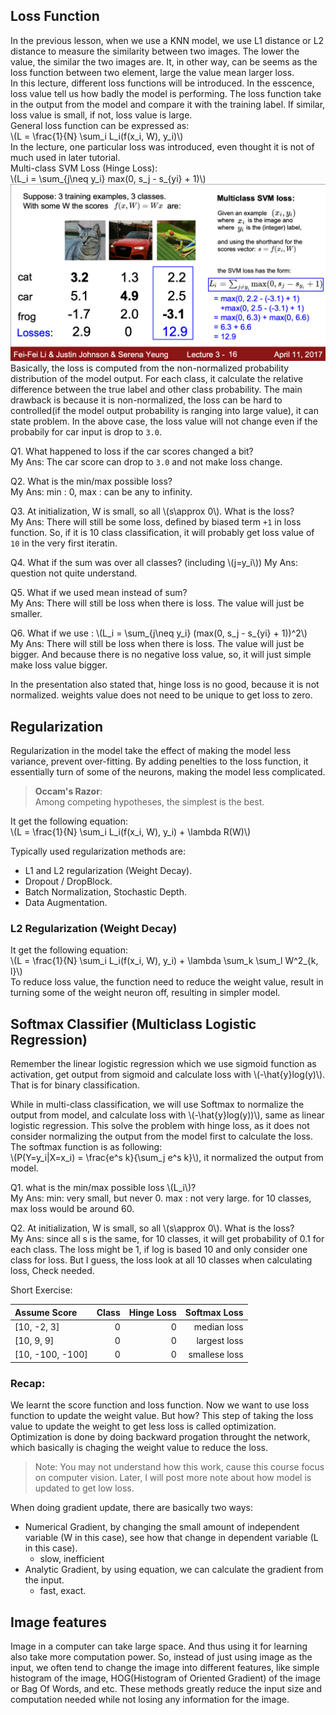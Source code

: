 ## Loss Function

In the previous lesson, when we use a KNN model, we use L1 distance or L2 distance to measure the similarity between two images. The lower the value, the similar the two images are. It, in other way, can be seems as the loss function between two element, large the value mean larger loss.<br>
In this lecture, different loss functions will be introduced. In the esscence, loss value tell us how badly the model is performing. The loss function take in the output from the model and compare it with the training label. If similar, loss value is small, if not, loss value is large.<br>
General loss function can be expressed as:<br>
\\(L = \frac{1}{N} \sum_i L_i(f(x_i, W), y_i)\\)<br>
In the lecture, one particular loss was introduced, even thought it is not of much used in later tutorial.<br>
Multi-class SVM Loss (Hinge Loss):<br>
\\(L_i = \sum_{j\neq y_i} max(0, s_j - s_{yi} + 1)\\)<br>
![](resources/hinge_loss.png "Power Point from Standford 231N Lecture")
Basically, the loss is computed from the non-normalized probability distribution of the model output. For each class, it calculate the relative difference between the true label and other class probability. The main drawback is because it is non-normalized, the loss can be hard to controlled(if the model output probability is ranging into large value), it can state problem. In the above case, the loss value will not change even if the probabily for car input is drop to `3.0`.

Q1. What happened to loss if the car scores changed a bit?<br>
My Ans: The car score can drop to `3.0` and not make loss change.

Q2. What is the min/max possible loss?<br>
My Ans: min : 0, max : can be any to infinity.

Q3. At initialization, W is small, so all \\(s\approx 0\\). What is the loss?<br>
My Ans: There will still be some loss, defined by biased term `+1` in loss function. So, if it is 10 class classification, it will probably get loss value of `10` in the very first iteratin.

Q4. What if the sum was over all classes? (including \\(j=y_i\\))
My Ans: question not quite understand.

Q5. What if we used mean instead of sum?<br>
My Ans: There will still be loss when there is loss. The value will just be smaller.

Q6. What if we use : \\(L_i = \sum_{j\neq y_i} (max(0, s_j - s_{yi} + 1))^2\\)<br>
My Ans: There will still be loss when there is loss. The value will just be bigger. And because there is no negative loss value, so, it will just simple make loss value bigger.

In the presentation also stated that, hinge loss is no good, because it is not normalized. weights value does not need to be unique to get loss to zero.

## Regularization

Regularization in the model take the effect of making the model less variance, prevent over-fitting. By adding penelties to the loss function, it essentially turn of some of the neurons, making the model less complicated.

> **Occam's Razor**:<br>
> Among competing hypotheses, the simplest is the best.

It get the following equation:<br>
\\(L = \frac{1}{N} \sum_i L_i(f(x_i, W), y_i) + \lambda R(W)\\)<br>

Typically used regularization methods are:<br>
- L1 and L2 regularization (Weight Decay).
- Dropout / DropBlock.
- Batch Normalization, Stochastic Depth.
- Data Augmentation.

### L2 Regularization (Weight Decay)

It get the following equation:<br>
\\(L = \frac{1}{N} \sum_i L_i(f(x_i, W), y_i) + \lambda \sum_k \sum_l W^2_{k, l}\\)<br>
To reduce loss value, the function need to reduce the weight value, result in turning some of the weight neuron off, resulting in simpler model.

## Softmax Classifier (Multiclass Logistic Regression)
Remember the linear logistic regression which we use sigmoid function as activation, get output from sigmoid and calculate loss with \\(-\hat{y}log(y)\\). That is for binary classification.

While in multi-class classification, we will use Softmax to normalize the output from model, and calculate loss with \\(-\hat{y}log(y))\\), same as linear logistic regression. This solve the problem with hinge loss, as it does not consider normalizing the output from the model first to calculate the loss. The softmax function is as following:<br>
\\(P(Y=y_i|X=x_i) = \frac{e^s k}{\sum_j e^s k}\\), it normalized the output from model.

Q1. what is the min/max possible loss \\(L_i\\)?<br>
My Ans: min: very small, but never 0. max : not very large. for 10 classes, max loss would be around 60.

Q2. At initialization, W is small, so all \\(s\approx 0\\). What is the loss?<br>
My Ans: since all s is the same, for 10 classes, it will get probability of 0.1 for each class. The loss might be 1, if log is based 10 and only consider one class for loss. But I guess, the loss look at all 10 classes when calculating loss, Check needed.

Short Exercise:

|Assume Score|Class|Hinge Loss|Softmax Loss|
|:---|---:|---:|---:|
|[10, -2, 3] |0|0|median loss|
|[10, 9, 9] |0|0|largest loss|
|[10, -100, -100] |0|0|smallese loss|

### Recap:
We learnt the score function and loss function. Now we want to use loss function to update the weight value. But how? This step of taking the loss value to update the weight to get less loss is called optimization. Optimization is done by doing backward progation throught the network, which basically is chaging the weight value to reduce the loss.
> Note: You may not understand how this work, cause this course focus on computer vision. Later, I will post more note about how model is updated to get low loss.

When doing gradient update, there are basically two ways:
- Numerical Gradient, by changing the small amount of independent variable (W in this case), see how that change in dependent variable (L in this case).
    - slow, inefficient
- Analytic Gradient, by using equation, we can calculate the gradient from the input.
    - fast, exact.
    
## Image features
Image in a computer can take large space. And thus using it for learning also take more computation power. So, instead of just using image as the input, we often tend to change the image into different features, like simple histogram of the image, HOG(Histogram of Oriented Gradient) of the image or Bag Of Words, and etc. These methods greatly reduce the input size and computation needed while not losing any information for the image.